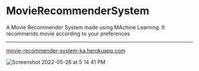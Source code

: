 # MovieRecommenderSystem
A Movie Recommender System made using MAchine Learning. It recommends movie according to your preferences
</br>
<hr></hr>
<a href="https://movie-recommender-system-ka.herokuapp.com/">movie-recommender-system-ka.herokuapp.com</a>

![Screenshot 2022-05-26 at 5 14 41 PM](https://user-images.githubusercontent.com/84775242/170482214-f437aba2-a8dd-44b1-b9e2-dc96228772a8.png)
